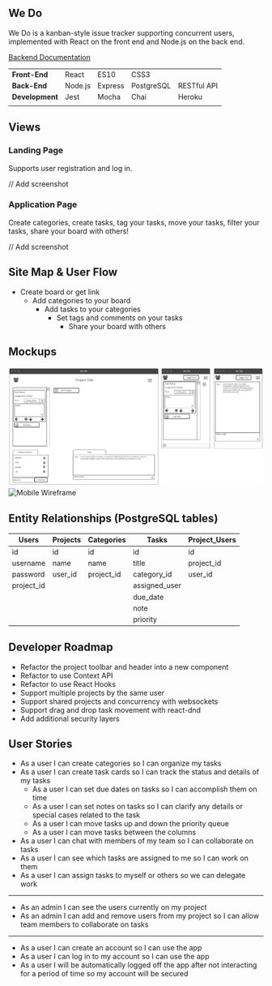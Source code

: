 ## We Do

We Do is a kanban-style issue tracker supporting concurrent users, implemented with React on the front end and Node.js on the back end.

[Backend Documentation](https://github.com/pmnord/todo-management-react-capstone-server)

| | | | | |
|-|-|-|-|-|
|**Front-End**|React|ES10|CSS3||
|**Back-End**|Node.js|Express|PostgreSQL|RESTful API|
|**Development**|Jest|Mocha|Chai|Heroku|Zeit|
| | | | | |

## Views

### Landing Page

Supports user registration and log in.

// Add screenshot

### Application Page

Create categories, create tasks, tag your tasks, move your tasks, filter your tasks, share your board with others!

// Add screenshot

## Site Map & User Flow

- Create board or get link
  - Add categories to your board
    - Add tasks to your categories
      - Set tags and comments on your tasks
        - Share your board with others

## Mockups

![Desktop Wireframe](./resources/cap3wireframes.png)
![Mobile Wireframe](./resources/cap3wireframes-mobile.png)

## Entity Relationships (PostgreSQL tables)

|Users|Projects|Categories|Tasks|Project_Users|
|-|-|-|-|-|
|id|id|id|id|id|
|username|name|name|title|project_id|
|password|user_id|project_id|category_id|user_id|
|project_id|||assigned_user||
||||due_date||
||||note||
||||priority||

## Developer Roadmap
- Refactor the project toolbar and header into a new component
- Refactor to use Context API
- Refactor to use React Hooks
- Support multiple projects by the same user
- Support shared projects and concurrency with websockets
- Support drag and drop task movement with react-dnd
- Add additional security layers

## User Stories

- As a user I can create categories so I can organize my tasks
- As a user I can create task cards so I can track the status and details of my tasks
  - As a user I can set due dates on tasks so I can accomplish them on time
  - As a user I can set notes on tasks so I can clarify any details or special cases related to the task
  - As a user I can move tasks up and down the priority queue
  - As a user I can move tasks between the columns
- As a user I can chat with members of my team so I can collaborate on tasks
- As a user I can see which tasks are assigned to me so I can work on them
- As a user I can assign tasks to myself or others so we can delegate work
---
- As an admin I can see the users currently on my project
- As an admin I can add and remove users from my project so I can allow team members to collaborate on tasks
---
- As a user I can create an account so I can use the app
- As a user I can log in to my account so I can use the app
- As a user I will be automatically logged off the app after not interacting for a period of time so my account will be secured
